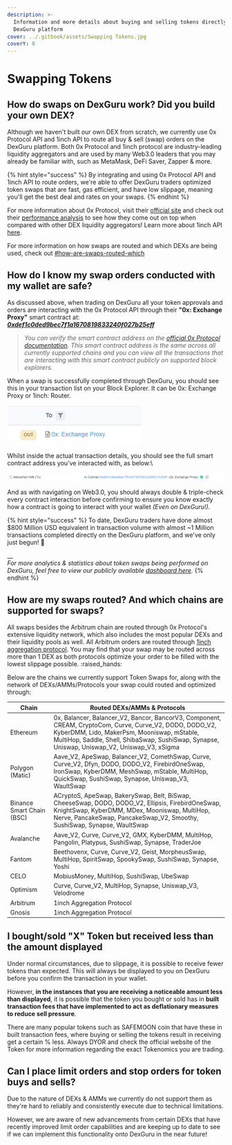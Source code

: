 ```yaml
---
description: >-
  Information and more details about buying and selling tokens directly on the
  DexGuru platform
cover: ../.gitbook/assets/Swapping Tokens.jpg
coverY: 0
---
```


# Swapping Tokens

## **How do swaps on DexGuru work? Did you build your own DEX?**

Although we haven't built our own DEX from scratch, we currently use 0x Protocol API and 1inch API to route all buy & sell (swap) orders on the DexGuru platform. Both 0x Protocol and 1inch protocol are industry-leading liquidity aggregators and are used by many Web3.0 leaders that you may already be familiar with, such as MetaMask, DeFi Saver, Zapper & more.

{% hint style="success" %}
By integrating and using 0x Protocol API and 1inch API to route orders, we're able to offer DexGuru traders optimized token swaps that are fast, gas efficient, and have low slippage, meaning you'll get the best deal and rates on your swaps.
{% endhint %}

For more information about 0x Protocol, visit their [official site](https://0x.org/) and check out their [performance analysis](https://blog.0xproject.com/a-comprehensive-analysis-on-dex-liquidity-aggregators-performance-dfb9654b0723) to see how they come out on top when compared with other DEX liquidity aggregators! Learn more about 1inch API [here](https://docs.1inch.io/docs/aggregation-protocol/introduction).&#x20;

For more information on how swaps are routed and which DEXs are being used, check out [#how-are-swaps-routed-which](swapping-tokens.md#how-are-swaps-routed-which "mention")

## **How do I know my swap orders conducted with my wallet are safe?**

As discussed above, when trading on DexGuru all your token approvals and orders are interacting with the 0x Protocol API through their **"0x: Exchange Proxy"** smart contract at: [_**0xdef1c0ded9bec7f1a1670819833240f027b25eff**_](https://etherscan.io/address/0xdef1c0ded9bec7f1a1670819833240f027b25eff)&#x20;

> _You can verify the smart contract address on the_ [_official 0x Protocol documentation_](https://0x.org/docs/guides/0x-cheat-sheet)_. This smart contract address is the same across all currently supported chains and you can view all the transactions that are interacting with this smart contract publicly on supported block explorers._

When a swap is successfully completed through DexGuru, you should see this in your transaction list on your Block Explorer. It can be 0x: Exchange Proxy or 1inch: Router.&#x20;

![Transaction List on EtherScan](<../.gitbook/assets/image (29) (1).png>)

Whilst inside the actual transaction details, you should see the full smart contract address you’ve interacted with, as below:\


![Transaction Details on EtherScan](<../.gitbook/assets/image (25) (1) (1).png>)

And as with navigating on Web3.0, you should always double & triple-check every contract interaction before confirming to ensure you know exactly how a contract is going to interact with your wallet _(Even on DexGuru!)_.

{% hint style="success" %}
To date, DexGuru traders have done almost $800 Million USD equivalent in transaction volume with almost \~1 Million transactions completed directly on the DexGuru platform, and we've only just begun! :rocket:

__\
_For more analytics & statistics about token swaps being performed on DexGuru, feel free to view our publicly available_ [_dashboard here_](https://metabase.spaceship.0x.org/public/dashboard/e79bb86a-6777-4655-88fd-6453fdbefe0f?affiliate\_address=0x720c9244473dfc596547c1f7b6261c7112a3dad4)_._
{% endhint %}

## **How are my swaps routed? And which chains are supported for swaps?**&#x20;

All swaps besides the Arbitrum chain are routed through 0x Protocol's extensive liquidity network, which also includes the most popular DEXs and their liquidity pools as well. All Arbitrum orders are routed through [1inch aggregation protocol](https://docs.1inch.io/docs/aggregation-protocol/introduction). You may find that your swap may be routed across more than 1 DEX as both protocols optimize your order to be filled with the lowest slippage possible. :raised\_hands:

Below are the chains we currently support Token Swaps for, along with the network of DEXs/AMMs/Protocols your swap could routed and optimized through:

| Chain                     | Routed DEXs/AMMs & Protocols                                                                                                                                                                                                                                 |
| ------------------------- | ------------------------------------------------------------------------------------------------------------------------------------------------------------------------------------------------------------------------------------------------------------ |
| Ethereum                  | 0x, Balancer, Balancer\_V2, Bancor, BancorV3, Component, CREAM, CryptoCom, Curve, Curve\_V2, DODO, DODO\_V2, KyberDMM, Lido, MakerPsm, Mooniswap, mStable, MultiHop, Saddle, Shell, ShibaSwap, SushiSwap, Synapse, Uniswap, Uniswap\_V2, Uniswap\_V3, xSigma |
| Polygon (Matic)           | Aave\_V2, ApeSwap, Balancer\_V2, ComethSwap, Curve, Curve\_V2, Dfyn, DODO, DODO\_V2, FirebirdOneSwap, IronSwap, KyberDMM, MeshSwap, mStable, MultiHop, QuickSwap, SushiSwap, Synapse, Uniswap\_V3, WaultSwap                                                 |
| Binance Smart Chain (BSC) | ACryptoS, ApeSwap, BakerySwap, Belt, BiSwap, CheeseSwap, DODO, DODO\_V2, Ellipsis, FirebirdOneSwap, KnightSwap, KyberDMM, MDex, Mooniswap, MultiHop, Nerve, PancakeSwap, PancakeSwap\_V2, Smoothy, SushiSwap, Synapse, WaultSwap                             |
| Avalanche                 | Aave\_V2, Curve, Curve\_V2, GMX, KyberDMM, MultiHop, Pangolin, Platypus, SushiSwap, Synapse, TraderJoe                                                                                                                                                       |
| Fantom                    | Beethovenx, Curve, Curve\_V2, Geist, MorpheusSwap, MultiHop, SpiritSwap, SpookySwap, SushiSwap, Synapse, Yoshi                                                                                                                                               |
| CELO                      | MobiusMoney, MultiHop, SushiSwap, UbeSwap                                                                                                                                                                                                                    |
| Optimism                  | Curve, Curve\_V2, MultiHop, Synapse, Uniswap\_V3, Velodrome                                                                                                                                                                                                  |
| Arbitrum                  | 1inch Aggregation Protocol                                                                                                                                                                                                                                   |
| Gnosis                    | 1inch Aggregation Protocol                                                                                                                                                                                                                                   |

## I **bought/sold** "X" Token but received less than the amount displayed

Under normal circumstances, due to slippage, it is possible to receive fewer tokens than expected. This will always be displayed to you on DexGuru before you confirm the transaction in your wallet.

However, **in the instances that you are receiving a noticeable amount less than displayed**, it is possible that the token you bought or sold has in **built transaction fees that have implemented to act as deflationary measures to reduce sell pressure**_._

There are many popular tokens such as SAFEMOON coin that have these in built transaction fees, where buying or selling the tokens result in receiving get a certain % less. Always DYOR and check the official website of the Token for more information regarding the exact Tokenomics you are trading.

## **Can I place limit orders and stop orders for token buys and sells?**

Due to the nature of DEXs & AMMs we currently do not support them as they're hard to reliably and consistently execute due to technical limitations.&#x20;

However, we are aware of new advancements from certain DEXs that have recently improved limit order capabilities and are keeping up to date to see if we can implement this functionality onto DexGuru in the near future!
